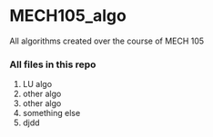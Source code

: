 # MECH105_algo
All algorithms created over the course of MECH 105

### All files in this repo
1. LU algo
2. other algo
3. other algo
4. something else
5. djdd
